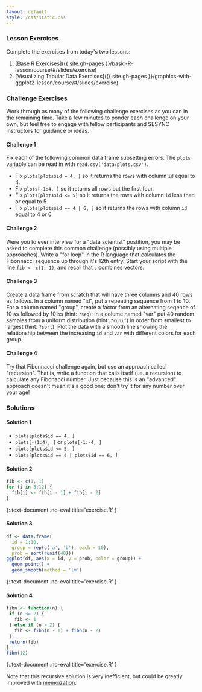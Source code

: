 ```yaml
---
layout: default
style: /css/static.css
---
```


### Lesson Exercises

Complete the exercises from today's two lessons:

1. [Base R Exercises]({{ site.gh-pages }}/basic-R-lesson/course/#/slides/exercise)
1. [Visualizing Tabular Data Exercises]({{ site.gh-pages }}/graphics-with-ggplot2-lesson/course/#/slides/exercise)

### Challenge Exercises

Work through as many of the following challenge exercises as you can in the
remaining time. Take a few minutes to ponder each challenge on your own,
but feel free to engage with fellow participants and SESYNC instructors for
guidance or ideas.

#### Challenge 1

Fix each of the following common data frame subsetting errors. The `plots` variable
can be read in with `read.csv('data/plots.csv')`.

- Fix `plots[plots$id = 4, ]` so it returns the rows with column `id` equal to 4.
- Fix `plots[-1:4, ]` so it returns all rows but the first four.
- Fix `plots[plots$id <= 5]` so it returns the rows with column `id` less than or equal to 5.
- Fix `plots[plots$id == 4 | 6, ]` so it returns the rows with column `id` equal to 4 or 6.

#### Challenge 2

Were you to ever interview for a "data scientist" postition, you may be asked to
complete this common challenge (possibly using multiple approaches). Write a
"for loop" in the R language that calculates the Fibonnacci sequence up through
it's 12th entry. Start your script with the line `fib <- c(1, 1)`, and recall
that `c` combines vectors.

#### Challenge 3

Create a data frame from scratch that will have three columns and 40 rows as
follows. In a column named "id", put a repeating sequence from 1 to 10. For a
column named "group", create a factor from an alternating seqence of 10 `a`s
followed by 10 `b`s (hint: `?seq`). In a colume named "var" put 40 random
samples from a uniform distribution (hint: `?runif`) in order from smallest to
largest (hint: `?sort`). Plot the data with a smooth line showing the
relationship between the increasing `id` and `var` with different colors for
each group.

#### Challenge 4

Try that Fibonnacci challenge again, but use an approach called "recursion".
That is, write a function that calls itself (i.e. a recursion) to calculate any
Fibonacci number. Just because this is an "advanced" approach doesn't mean it's
a good one: don't try it for any number over your age!

### Solutions

#### Solution 1

- `plots[plots$id == 4, ]`
- `plots[-(1:4), ]` or `plots[-1:-4, ]` 
- `plots[plots$id <= 5, ]`
- `plots[plots$id == 4 | plots$id == 6, ]`

#### Solution 2

```r
fib <- c(1, 1)
for (i in 3:12) {
  fib[i] <- fib[i - 1] + fib[i - 2]
}
```
{:.text-document .no-eval title='exercise.R' }

#### Solution 3

```r
df <- data.frame(
  id = 1:10,
  group = rep(c('a', 'b'), each = 10),
  prob = sort(runif(40)))
ggplot(df, aes(x = id, y = prob, color = group)) +
  geom_point() +
  geom_smooth(method = 'lm')

```
{:.text-document .no-eval title='exercise.R' }

#### Solution 4

```r
fibn <- function(n) {
 if (n <= 2) {
   fib <- 1
 } else if (n > 2) {
   fib <- fibn(n - 1) + fibn(n - 2)
 }
 return(fib)
}
fibn(12)
```
{:.text-document .no-eval title='exercise.R' }

Note that this recursive solution is very inefficient, but could be greatly
improved with [memoization](https://en.wikipedia.org/wiki/Memoization).
